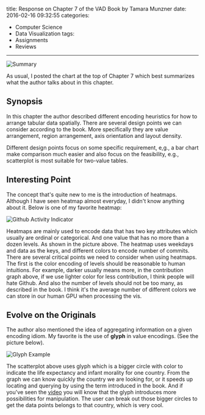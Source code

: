 title: Response on Chapter 7 of the VAD Book by Tamara Munzner
date: 2016-02-16 09:32:55
categories:
- Computer Science
- Data Visualization
tags:
- Assignments
- Reviews
---

![Summary](/blog/images/chapterseven.png)

As usual, I posted the chart at the top of Chapter 7 which best summarizes what the author talks about in this chapter.

## Synopsis

In this chapter the author described different encoding heuristics for how to arrange tabular data spatially. There are several design points we can consider according to the book. More specifically they are value arrangement, region arrangement, axis orientation and layout density.

Different design points focus on some specific requirement, e,g., a bar chart make comparison much easier and also focus on the feasibility, e.g., scatterplot is most suitable for two-value tables.

## Interesting Point

The concept that's quite new to me is the introduction of heatmaps. Although I have seen heatmap almost everyday, I didn't know anything about it. Below is one of my favorite heatmap:

![Github Activity Indicator](/blog/images/githubactivity.png)

Heatmaps are mainly used to encode data that has two key attributes which usually are ordinal or categorical. And one value that has no more than a dozen levels. As shown in the picture above. The heatmap uses weekdays and data as the keys, and different colors to encode number of commits. There are several critical points we need to consider when using heatmaps. The first is the color encoding of levels should be reasonable to human intuitions. For example, darker usually means more, in the contribution graph above, if we use lighter color for less contribution, I think people will hate Github. And also the number of levels should not be too many, as described in the book. I think it's the average number of different colors we can store in our human GPU when processing the vis.

## Evolve on the Originals

The author also mentioned the idea of aggregating information on a given encoding idiom. My favorite is the use of **glyph** in value encodings. (See the picture below).

![Glyph Example](/blog/images/glyphexample.png)

The scatterplot above uses glyph which is a bigger circle with color to indicate the life expectancy and infant morality for one country. From the graph we can know quickly the country we are looking for, or it speeds up locating and querying by using the term introduced in the book. And if you've seen the [video](https://www.ted.com/talks/hans_rosling_shows_the_best_stats_you_ve_ever_seen) you will know that the glyph introduces more possibilities for manipulation. The user can break out those bigger circles to get the data points belongs to that country, which is very cool.
